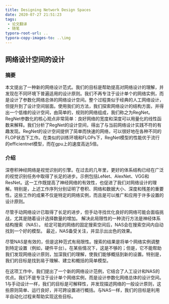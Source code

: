 ```yaml
---
title: Designing Network Design Spaces
date: 2020-07-27 21:51:23
tags:
 - 论文翻译
 - 随笔
typora-root-url: ..
typora-copy-images-to: ..\img
---
```


## 网络设计空间的设计

### 摘要

本文提出了一种新的网络设计范式。我们的目标是帮助提高对网络设计的理解，并发现在不同环境下普遍适用的设计原则。我们不再专注于设计单个的网络实例，而是设计了参数化网络总体的网络设计空间。整个过程类似于经典的人工网络设计，但提升到了设计空间层面。使用我们的方法，我们探索网络设计的结构方面，并得出一个低维的设计空间，由简单的，规则的网络组成，我们称之为RegNet。RegNet参数化的核心观点非常简单：良好网络的宽度和深度可以用量化的线性函数来解释。我们分析了RegNet的设计空间，得出了与当前网络设计实践不符的有趣发现。RegNet的设计空间提供了简单而快速的网络，可以很好地在各种不同的FLOP状态下工作。在类似的训练环境和FLOPs下，RegNet模型的性能优于流行的efficientnet模型，而在gpu上的速度高达5倍。

<!--more-->

### 介绍

深卷积神经网络是视觉识别的引擎。在过去的几年里，更好的体系结构已经在广泛的视觉识别任务中取得了长足的进步。示例包括LeNet、AlexNet、VGG和ResNet。这一工作既提高了神经网络的有效性，也促进了我们对网络设计的理解。特别是，上述工作序列分别证明了卷积、网络和数据大小、深度和残差的重要性。这些工作的成果不仅是特定的网络实例，而且是可以推广和应用于许多设置的设计原则。

尽管手动网络设计已取得了长足的进步，但手动寻找优化良好的网络可能会面临挑战，尤其是随着设计选择数量的增加。 解决此局限性的一种流行方法是神经体系结构搜索（NAS）。 给定可能的网络的固定搜索空间后，NAS会在搜索空间内自动找到一个好的模型。 最近，NAS备受关注，并显示出出色的效果。

尽管NAS是有效的，但是这种范式有局限性。搜索的结果是将单个网络实例调整到特定设置（例如，硬件平台）。在某些情况下，这是不够的；但是，它不能帮助我们发现网络设计原则，加深我们的理解，使我们能够概括到新的设置。特别是，我们的目标是找到易于理解、建立和概括的简单模型。

在这项工作中，我们提出了一个新的网络设计范例，它结合了人工设计和NAS的优点。我们不是专注于设计单个网络实例，而是设计参数化网络总体的设计空间。1与手动设计一样，我们的目标是可解释性，并发现描述网络的一般设计原则，这些原则简单、运行良好，并可跨设置进行概括。与NAS一样，我们的目标是利用半自动化过程来帮助实现这些目标。




